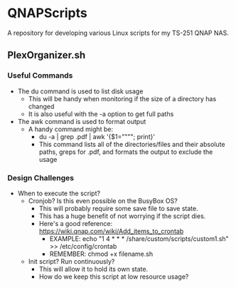 
# QNAPScripts
A repository for developing various Linux scripts for my TS-251 QNAP NAS.

## PlexOrganizer.sh

### Useful Commands

+ The du command is used to list disk usage
  + This will be handy when monitoring if the size of a directory has changed
  + It is also useful with the -a option to get full paths
+ The awk command is used to format output
  + A handy command might be: 
    + du -a | grep .pdf | awk '{$1=""""; print}'
    + This command lists all of the directories/files and their absolute paths, greps for .pdf, and formats the output to exclude the usage
    
### Design Challenges

+ When to execute the script?
  + Cronjob? Is this even possible on the BusyBox OS?
    + This will probably require some save file to save state.
    + This has a huge benefit of not worrying if the script dies.
    + Here's a good reference: https://wiki.qnap.com/wiki/Add_items_to_crontab
      + EXAMPLE: echo "1 4 * * * /share/custom/scripts/custom1.sh" >> /etc/config/crontab
      + REMEMBER: chmod +x filename.sh
  + Init script? Run continuously? 
    + This will allow it to hold its own state.
    + How do we keep this script at low resource usage?

